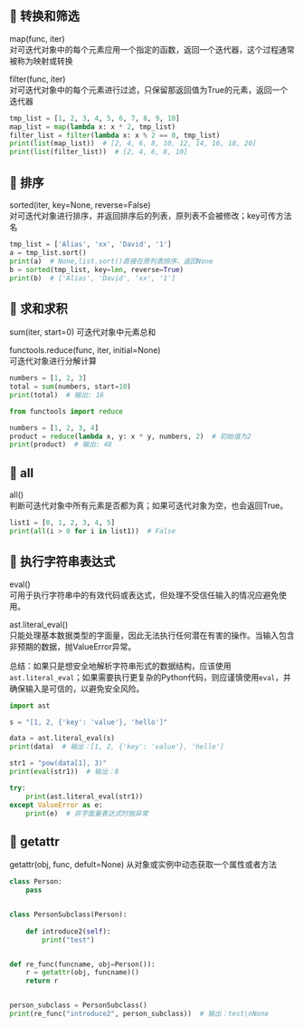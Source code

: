 ## 📌 转换和筛选

map(func, iter)  
对可迭代对象中的每个元素应用一个指定的函数，返回一个迭代器，这个过程通常被称为映射或转换

filter(func, iter)  
对可迭代对象中的每个元素进行过滤，只保留那返回值为True的元素，返回一个迭代器

```python
tmp_list = [1, 2, 3, 4, 5, 6, 7, 8, 9, 10]
map_list = map(lambda x: x * 2, tmp_list)
filter_list = filter(lambda x: x % 2 == 0, tmp_list)
print(list(map_list))  # [2, 4, 6, 8, 10, 12, 14, 16, 18, 20]
print(list(filter_list))  # [2, 4, 6, 8, 10]

```

## 📌 排序

sorted(iter, key=None, reverse=False)  
对可迭代对象进行排序，并返回排序后的列表，原列表不会被修改；key可传方法名

```python
tmp_list = ['Alias', 'xx', 'David', '1']
a = tmp_list.sort()
print(a)  # None,list.sort()直接在原列表排序，返回None
b = sorted(tmp_list, key=len, reverse=True)
print(b)  # ['Alias', 'David', 'xx', '1']

```

## 📌 求和求积

sum(iter, start=0)
可迭代对象中元素总和

functools.reduce(func, iter, initial=None)  
可迭代对象进行分解计算

```python
numbers = [1, 2, 3]
total = sum(numbers, start=10)
print(total)  # 输出: 16

from functools import reduce

numbers = [1, 2, 3, 4]
product = reduce(lambda x, y: x * y, numbers, 2)  # 初始值为2
print(product)  # 输出: 48

```

## 📌 all

all()  
判断可迭代对象中所有元素是否都为真；如果可迭代对象为空，也会返回True。

```python
list1 = [0, 1, 2, 3, 4, 5]
print(all(i > 0 for i in list1))  # False

```

## 📌 执行字符串表达式

eval()  
可用于执行字符串中的有效代码或表达式，但处理不受信任输入的情况应避免使用。

ast.literal_eval()  
只能处理基本数据类型的字面量，因此无法执行任何潜在有害的操作。当输入包含非预期的数据，抛ValueError异常。

总结：如果只是想安全地解析字符串形式的数据结构，应该使用`ast.literal_eval`；如果需要执行更复杂的Python代码，则应谨慎使用`eval`，并确保输入是可信的，以避免安全风险。

```python
import ast

s = "[1, 2, {'key': 'value'}, 'hello']"

data = ast.literal_eval(s)
print(data)  # 输出：[1, 2, {'key': 'value'}, 'hello']

str1 = "pow(data[1], 3)"
print(eval(str1))  # 输出：8

try:
    print(ast.literal_eval(str1))
except ValueError as e:
    print(e)  # 非字面量表达式时抛异常

```

## 📌 getattr

getattr(obj, func, defult=None)
从对象或实例中动态获取一个属性或者方法

```python
class Person:
    pass


class PersonSubclass(Person):
    
    def introduce2(self):
        print("test")


def re_func(funcname, obj=Person()):
    r = getattr(obj, funcname)()
    return r


person_subclass = PersonSubclass()
print(re_func("introduce2", person_subclass))  # 输出：test\nNone

```